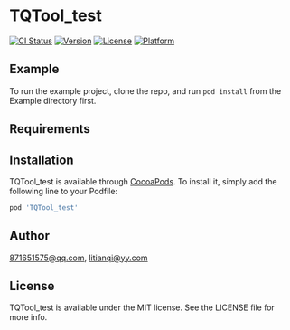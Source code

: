 # TQTool_test

[![CI Status](https://img.shields.io/travis/871651575@qq.com/TQTool_test.svg?style=flat)](https://travis-ci.org/871651575@qq.com/TQTool_test)
[![Version](https://img.shields.io/cocoapods/v/TQTool_test.svg?style=flat)](https://cocoapods.org/pods/TQTool_test)
[![License](https://img.shields.io/cocoapods/l/TQTool_test.svg?style=flat)](https://cocoapods.org/pods/TQTool_test)
[![Platform](https://img.shields.io/cocoapods/p/TQTool_test.svg?style=flat)](https://cocoapods.org/pods/TQTool_test)

## Example

To run the example project, clone the repo, and run `pod install` from the Example directory first.

## Requirements

## Installation

TQTool_test is available through [CocoaPods](https://cocoapods.org). To install
it, simply add the following line to your Podfile:

```ruby
pod 'TQTool_test'
```

## Author

871651575@qq.com, litianqi@yy.com

## License

TQTool_test is available under the MIT license. See the LICENSE file for more info.
